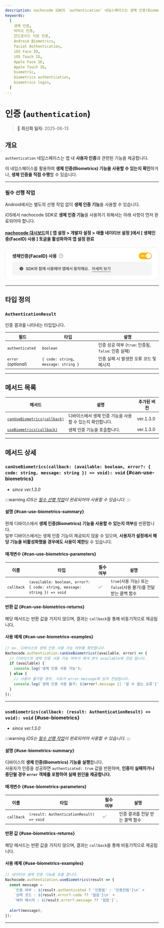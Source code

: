 ```yaml
---
description: nachocode SDK의 `authentication` 네임스페이스는 생체 인증(Biometrics)을 지원하여 앱 내에서 사용자 인증을 안전하고 간편하게 처리할 수 있도록 합니다.
keywords:
  [
    생체 인증,
    바이오 인증,
    안드로이드 지문 인증,
    Android Biometrics,
    Facial Authentication,
    iOS Face ID,
    iOS Touch ID,
    Apple Face ID,
    Apple Touch ID,
    biometric,
    biometrics authentication,
    biometrics login,
  ]
---
```


# 인증 (`authentication`)

> 🔔 **최신화 일자:** 2025-06-13

## **개요**

`authentication` 네임스페이스는 앱 내 **사용자 인증**과 관련된 기능을 제공합니다.

이 네임스페이스를 활용하여 **생체 인증(Biometrics) 기능을 사용할 수 있는지 확인**하거나, **생체 인증을 직접 수행**할 수 있습니다.

---

### **필수 선행 작업**

Android에서는 별도의 선행 작업 없이 **생체 인증 기능**을 사용할 수 있습니다.

iOS에서 nachocode SDK로 **생체 인증 기능**을 사용하기 위해서는 아래 사항이 먼저 완료되어야 합니다.

#### [nachocode 대시보드](https://nachocode.io/?utm_source=docs&utm_medium=documentation&utm_campaign=devguide)의 [ 앱 설정 > 개발자 설정 > 애플 네이티브 설정 ]에서 [ 생체인증(FaceID) 사용 ] 토글을 활성화하여 앱 설정 완료

![nachocode_developer_apple_biometrics](../../../static/img/docs/authentication/nachocode_developer_apple_biometrics.png)

---

## **타입 정의**

### **`AuthenticationResult`**

인증 결과를 나타내는 타입입니다.

| 필드                 | 타입                                | 설명                                                |
| -------------------- | ----------------------------------- | --------------------------------------------------- |
| `authenticated`      | `boolean`                           | 인증 성공 여부 (`true`: 인증됨, `false`: 인증 실패) |
| `error` (_optional_) | `{ code: string, message: string }` | 인증 실패 시 발생한 오류 코드 및 메시지             |

---

## **메서드 목록**

| 메서드                                              | 설명                                                       | 추가된 버전 |
| --------------------------------------------------- | ---------------------------------------------------------- | ----------- |
| [`canUseBiometrics(callback)`](#can-use-biometrics) | 디바이스에서 생체 인증 기능을 사용할 수 있는지 확인합니다. | ver.1.3.0   |
| [`useBiometrics(callback)`](#use-biometrics)        | 생체 인증 기능을 호출합니다.                               | ver.1.3.0   |

---

## **메서드 상세**

### **`canUseBiometrics(callback: (available: boolean, error?: { code: string, message: string }) => void): void`** {#can-use-biometrics}

- _since ver.1.3.0_

:::warning
_iOS는 [필수 선행 작업](#필수-선행-작업)이 완료되어야 사용할 수 있습니다._
:::

#### 설명 {#can-use-biometrics-summary}

현재 디바이스에서 **생체 인증(Biometrics) 기능을 사용할 수 있는지 여부**를 반환합니다.  
일부 디바이스에서는 생체 인증 기능이 제공되지 않을 수 있으며, **사용자가 설정에서 해당 기능을 비활성화했을 경우에도 사용이 제한**될 수 있습니다.

#### 매개변수 {#can-use-biometrics-parameters}

| 이름       | 타입                                                                      | 필수 여부 | 설명                                                            |
| ---------- | ------------------------------------------------------------------------- | --------- | --------------------------------------------------------------- |
| `callback` | `(available: boolean, error?: { code: string, message: string }) => void` | ✅        | `true`(사용 가능) 또는 `false`(사용 불가)를 전달 받는 콜백 함수 |

#### 반환 값 {#can-use-biometrics-returns}

해당 메서드는 반환 값을 가지지 않으며, 결과는 `callback`을 통해 비동기적으로 제공됩니다.

#### 사용 예제 {#can-use-biometrics-examples}

```javascript
// ex. 디바이스의 생체 인증 사용 가능 여부를 확인합니다.
Nachocode.authentication.canUseBiometrics((available, error) => {
  // 디바이스의 생체 인증 사용 가능 여부가 매개 변수 available에 전달 됩니다.
  if (available) {
    console.log('생체 인증 사용 가능');
  } else {
    // 사용이 불가할 경우, 사유가 error.message에 담겨 전달됩니다.
    console.log(`생체 인증 사용 불가: ${error?.message || '알 수 없는 오류'}`);
  }
});
```

---

### **`useBiometrics(callback: (result: AuthenticationResult) => void): void`** {#use-biometrics}

- _since ver.1.3.0_

:::warning
_iOS는 [필수 선행 작업](#필수-선행-작업)이 완료되어야 사용할 수 있습니다._
:::

#### 설명 {#use-biometrics-summary}

디바이스의 **생체 인증(Biometrics) 기능을 실행**합니다.  
사용자가 인증을 성공하면 `authenticated: true` 값을 반환하며, **인증이 실패하거나 중단될 경우 `error` 객체를 포함하여 실패 원인을 제공합니다.**

#### 매개변수 {#use-biometrics-parameters}

| 이름       | 타입                                     | 필수 여부 | 설명                            |
| ---------- | ---------------------------------------- | --------- | ------------------------------- |
| `callback` | `(result: AuthenticationResult) => void` | ✅        | 인증 결과를 전달 받는 콜백 함수 |

#### 반환 값 {#use-biometrics-returns}

해당 메서드는 반환 값을 가지지 않으며, 결과는 `callback`을 통해 비동기적으로 제공됩니다.

#### 사용 예제 {#use-biometrics-examples}

```javascript
// 네이티브 생체 인증 기능을 호출 합니다.
Nachocode.authentication.useBiometrics(result => {
  const message =
    `인증 여부 : ${result.authenticated ? '인증됨' : '인증안됨'}\n` +
    `상태 코드 : ${result.error?.code ?? '없음'}\n` +
    `에러 메시지 : ${result.error?.message ?? '없음'}`;

  alert(message);
});
```

---
